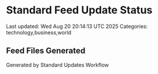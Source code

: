 # Standard Feed Update Status
Last updated: Wed Aug 20 20:14:13 UTC 2025
Categories: technology,business,world

## Feed Files Generated

Generated by Standard Updates Workflow
